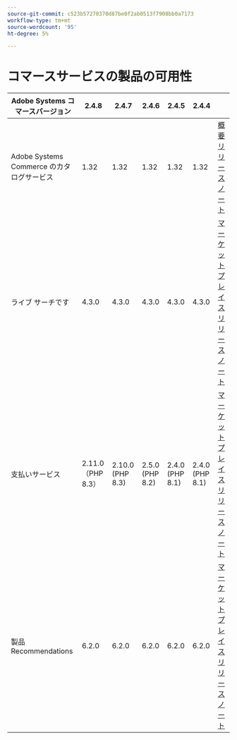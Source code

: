 ```yaml
---
source-git-commit: c523b57270370d87be0f2ab0513f7908bb0a7173
workflow-type: tm+mt
source-wordcount: '95'
ht-degree: 5%

---
```

# コマースサービスの製品の可用性


<table style="table-layout:auto">
  <thead>
    <tr>
      <th>Adobe Systems コマースバージョン</th>
      <th>2.4.8</th>
      <th>2.4.7</th>
      <th>2.4.6</th>
      <th>2.4.5</th>
      <th>2.4.4</th>
      <th></th>
    </tr>
  </thead>
  <tbody>
      <tr>
          <td>Adobe Systems Commerce のカタログサービス</td>
          <td>1.32</td>
          <td>1.32</td>
          <td>1.32</td>
          <td>1.32</td>
          <td>1.32</td>
          <td>
              <a href="https://experienceleague.adobe.com/ja/docs/commerce/catalog-service/guide-overview"> 概要 </a><br/>
              <a href="https://experienceleague.adobe.com/ja/docs/commerce/catalog-service/release-notes"> リリースノート </a><br/>
          </td>
      </tr>
      <tr>
          <td>ライブ サーチです</td>
          <td>4.3.0</td>
          <td>4.3.0</td>
          <td>4.3.0</td>
          <td>4.3.0</td>
          <td>4.3.0</td>
          <td>
              <a href="https://commercemarketplace.adobe.com/magento-live-search.html">マーケットプレイス</a><br/>
              <a href="https://experienceleague.adobe.com/ja/docs/commerce/live-search/release-notes">リリースノート</a><br/>
          </td>
      </tr>
      <tr>
          <td>支払いサービス</td>
          <td>2.11.0 （PHP 8.3）</td>
          <td>2.10.0 (PHP 8.3)</td>
          <td>2.5.0 (PHP 8.2)</td>
          <td>2.4.0 (PHP 8.1)</td>
          <td>2.4.0 (PHP 8.1)</td>
          <td>
              <a href="https://commercemarketplace.adobe.com/magento-payment-services.html">マーケットプレイス</a><br/>
              <a href="https://experienceleague.adobe.com/ja/docs/commerce/payment-services/release-notes">リリースノート</a><br/>
          </td>
      </tr>
      <tr>
          <td>製品Recommendations</td>
          <td>6.2.0</td>
          <td>6.2.0</td>
          <td>6.2.0</td>
          <td>6.2.0</td>
          <td>6.2.0</td>
          <td>
              <a href="https://commercemarketplace.adobe.com/magento-product-recommendations.html">マーケットプレイス</a><br/>
              <a href="https://experienceleague.adobe.com/ja/docs/commerce/product-recommendations/release-notes">リリースノート</a><br/>
          </td>
      </tr>
  </tbody>
</table>
